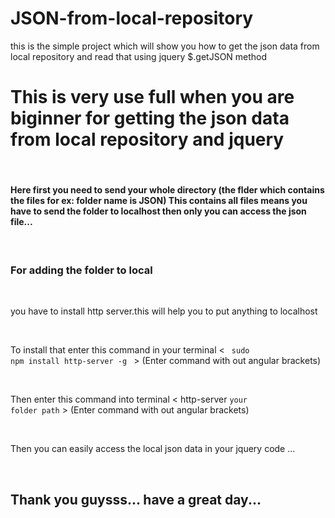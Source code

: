 # JSON-from-local-repository
this is the simple project which will show you how to get the json data from local repository and read that using jquery $.getJSON method

<h1> This is very use full when you are biginner for getting the json data from local repository and jquery </h1>

<br>

<h4>Here first you need to send your whole directory (the flder which contains the files for ex: folder name is JSON)  This contains all files means you have to send the folder to localhost then only you can access the json file...</h4>

<br>


<h3> For adding the folder to local </h3>
<br>



you have to install http server.this will help you to put anything to localhost


<br>

To install that enter this command in your terminal < <code> sudo npm install http-server -g </code> > (Enter command with out angular brackets)

<br>


Then enter this command into terminal < http-server <code>your folder path</code> > (Enter command with out angular brackets)


<br>

Then you can easily access the local json data in your jquery code ...


<br>

<h2> Thank you guysss... have a great day...  </h2>
